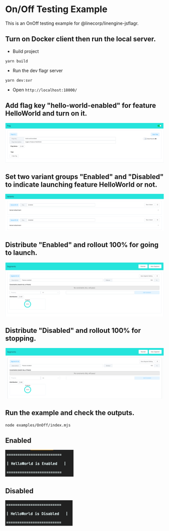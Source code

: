 # On/Off Testing Example

This is an OnOff testing example for @linecorp/linengine-jsflagr.

## Turn on Docker client then run the local server.

- Build project

```
yarn build
```

- Run the dev flagr server

```
yarn dev:svr
```

- Open `http://localhost:18000/`

## Add flag key "hello-world-enabled" for feature HelloWorld and turn on it.

![Flag key](/examples/OnOff/images/image1.png 'Add flag key "hello-world-enabled" and turn on it')

## Set two variant groups "Enabled" and "Disabled" to indicate launching feature HelloWorld or not.

![Variants](/examples/OnOff/images/image2.png 'Set two variant groups "Enabled" and "Disabled"')

## Distribute "Enabled" and rollout 100% for going to launch.

![Feature HelloWorld is enabled](/examples/OnOff/images/image3.png 'Set 100% for enabled')

## Distribute "Disabled" and rollout 100% for stopping.

![Feature HelloWorld is disabled](/examples/OnOff/images/image4.png 'Set 100% for disabled')

## Run the example and check the outputs.

```
node examples/OnOff/index.mjs
```

## Enabled

![Feature HelloWorld enabled result](/examples/OnOff/images/image5.png 'Enabled result')

## Disabled

![Feature HelloWorld disabled result](/examples/OnOff/images/image6.png 'Disabled result')
